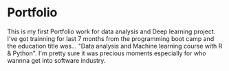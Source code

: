 # Portfolio
This is my first Portfolio work for data analysis and Deep learning project. 
I've got trainning for last 7 months from the programming boot camp and the education title was...
"Data analysis and Machine learning course with R & Python". 
I'm pretty sure it was precious moments especially for who wannna get into software industry.

